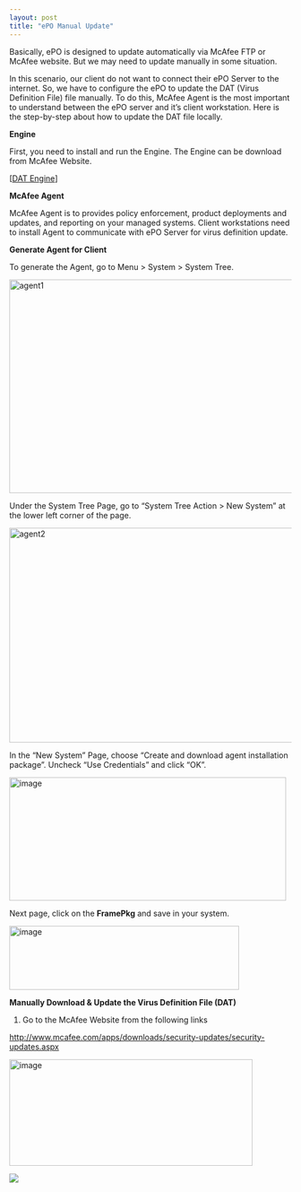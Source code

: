 ```yaml
---
layout: post
title: "ePO Manual Update"
---
```


Basically, ePO is designed to update automatically via McAfee FTP or McAfee website. But we may need to update manually in some situation.

In this scenario, our client do not want to connect their ePO Server to the internet. So, we have to configure the ePO to update the DAT (Virus Definition File) file manually. To do this, McAfee Agent is the most important to understand between the ePO server and it’s client workstation. Here is the step-by-step about how to update the DAT file locally.


**Engine**

First, you need to install and run the Engine. The Engine can be download from McAfee Website.

[<a href="http://www.mcafee.com/apps/downloads/security-updates/security-updates.aspx" target="_blank">DAT Engine</a>]

<b>McAfee Agent</b>

McAfee Agent is to provides policy enforcement, product deployments and updates, and reporting on your managed systems. Client workstations need to install Agent to communicate with ePO Server for virus definition update. <b></b>

<b>Generate Agent for Client</b>

To generate the Agent, go to Menu &gt; System &gt; System Tree.

<a href="http://mmsysnet.files.wordpress.com/2013/04/agent1.png"><img style="background-image: none; padding-left: 0; padding-right: 0; display: inline; padding-top: 0; border-width: 0;" title="agent1" src="http://mmsysnet.files.wordpress.com/2013/04/agent1_thumb.png" alt="agent1" width="609" height="381" border="0" /></a>

Under the System Tree Page, go to “System Tree Action &gt; New System” at the lower left corner of the page.

<a href="http://mmsysnet.files.wordpress.com/2013/04/agent2.png"><img style="background-image: none; padding-left: 0; padding-right: 0; display: inline; padding-top: 0; border-width: 0;" title="agent2" src="http://mmsysnet.files.wordpress.com/2013/04/agent2_thumb.png" alt="agent2" width="611" height="383" border="0" /></a>

In the “New System” Page, choose “Create and download agent installation package”. Uncheck “Use Credentials” and click “OK”.

<a href="http://mmsysnet.files.wordpress.com/2013/04/image2.png"><img style="background-image: none; padding-left: 0; padding-right: 0; display: inline; padding-top: 0; border-width: 0;" title="image" src="http://mmsysnet.files.wordpress.com/2013/04/image_thumb2.png" alt="image" width="494" height="220" border="0" /></a>

Next page, click on the <b>FramePkg</b> and save in your system.

<a href="http://mmsysnet.files.wordpress.com/2013/04/image3.png"><img style="background-image: none; padding-left: 0; padding-right: 0; display: inline; padding-top: 0; border-width: 0;" title="image" src="http://mmsysnet.files.wordpress.com/2013/04/image_thumb3.png" alt="image" width="410" height="114" border="0" /></a>

<b>Manually Download &amp; Update the Virus Definition File (DAT)</b>
<ol>
	<li>Go to the McAfee Website from the following links</li>
</ol>
<a href="http://www.mcafee.com/apps/downloads/security-updates/security-updates.aspx">http://www.mcafee.com/apps/downloads/security-updates/security-updates.aspx</a>

<a href="http://mmsysnet.files.wordpress.com/2013/04/image4.png"><img style="background-image: none; padding-left: 0; padding-right: 0; display: inline; padding-top: 0; border-width: 0;" title="image" src="http://mmsysnet.files.wordpress.com/2013/04/image_thumb4.png" alt="image" width="434" height="190" border="0" /></a>
<div id="__tbSetup"></div>


![](https://528dee25940c6567ca66c19c0f4de0048e296760.googledrive.com/host/0B_eZ_lamvEnUVlE3LUlOc1FpVlU/e20.jpg)